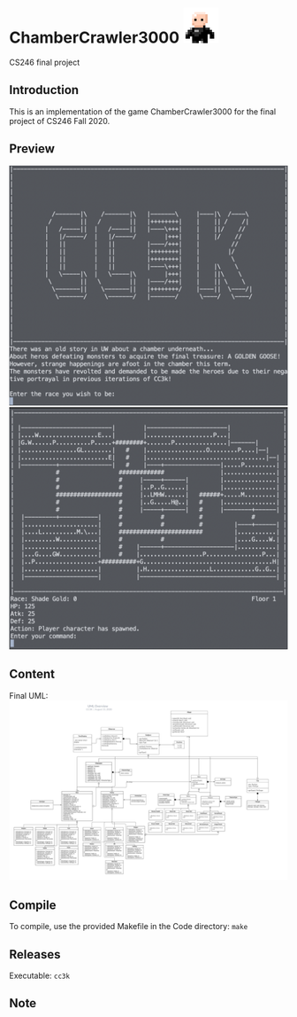# ChamberCrawler3000 ![](BaldWarrior.png)
 CS246 final project

## Introduction
This is an implementation of the game ChamberCrawler3000 for the final project of CS246 Fall 2020.

## Preview
![](Preview/openning.png)
![](Preview/game.png)

## Content
Final UML:
![](UML/UML_Final.jpeg)

## Compile
To compile, use the provided Makefile in the Code directory:
`
make
`

## Releases
Executable:
`
cc3k
`

## Note
